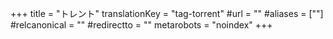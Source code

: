 +++
title = "トレント"
translationKey = "tag-torrent"
#url = ""
#aliases = [""]
#relcanonical = ""
#redirectto = ""
metarobots = "noindex"
+++
